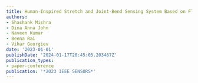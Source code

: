 ```yaml
---
title: Human-Inspired Stretch and Joint-Bend Sensing System Based on Flexible Sensors
authors:
- Shashank Mishra
- Dina Anna John
- Naveen Kumar
- Beena Rai
- Vihar Georgiev
date: '2023-01-01'
publishDate: '2024-01-17T20:45:05.203467Z'
publication_types:
- paper-conference
publication: '*2023 IEEE SENSORS*'
---
```

